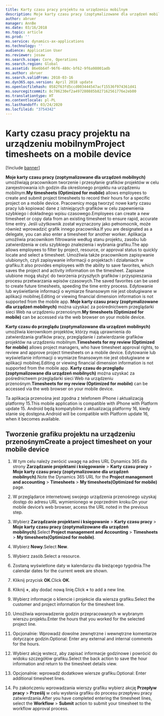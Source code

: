 ```yaml
---
title: Karty czasu pracy projektu na urządzeniu mobilnym
description: Moje karty czasu pracy (zoptymalizowane dla urządzeń mobilnych) umożliwiają pracownikom tworzenie i przesyłanie grafików projektów w celu zarejestrowania ich godzin dla określonego projektu na urządzeniu mobilnym.
author: abruer
manager: AnnBe
ms.date: 03/16/2018
ms.topic: article
ms.prod: ''
ms.service: dynamics-ax-applications
ms.technology: ''
audience: Application User
ms.reviewer: josaw
ms.search.scope: Core, Operations
ms.search.region: Global
ms.assetid: 86e6b64f-96f6-480c-bf62-9f6a98001adb
ms.author: abruer
ms.search.validFrom: 2018-03-16
ms.dyn365.ops.version: April 2018 update
ms.openlocfilehash: 0582f63fd5ccd003444547acf15536f974361d41
ms.sourcegitcommit: 8c786230ef2a497280885b827162561776e2eb00
ms.translationtype: HT
ms.contentlocale: pl-PL
ms.lasthandoff: 03/24/2020
ms.locfileid: "3754342"
---
```

# <a name="project-timesheets-on-a-mobile-device"></a><span data-ttu-id="36d6f-103">Karty czasu pracy projektu na urządzeniu mobilnym</span><span class="sxs-lookup"><span data-stu-id="36d6f-103">Project timesheets on a mobile device</span></span>

[!include [banner](../includes/banner.md)]

<span data-ttu-id="36d6f-104">**Moje karty czasu pracy (zoptymalizowane dla urządzeń mobilnych)** umożliwiają pracownikom tworzenie i przesyłanie grafików projektów w celu zarejestrowania ich godzin dla określonego projektu na urządzeniu mobilnym.</span><span class="sxs-lookup"><span data-stu-id="36d6f-104">**My timesheets (Optimized for mobile)** allows employees to create and submit project timesheets to record their hours for a specific project on a mobile device.</span></span> <span data-ttu-id="36d6f-105">Pracownicy mogą tworzyć nowe karty czasu pracy lub kopiować dane z istniejących grafików w celu zapewnienia szybkiego i dokładnego wpisu czasowego.</span><span class="sxs-lookup"><span data-stu-id="36d6f-105">Employees can create a new timesheet or copy data from an existing timesheet to ensure rapid, accurate time entry.</span></span> <span data-ttu-id="36d6f-106">Jeśli użytkownik został wyznaczony jako pełnomocnik, może również wprowadzić grafik innego pracownika.</span><span class="sxs-lookup"><span data-stu-id="36d6f-106">If you are designated as a delegate, you can also enter a timesheet for another worker.</span></span> <span data-ttu-id="36d6f-107">Aplikacja umożliwia pracownikom filtrowanie według stanu projektu, zasobu lub zatwierdzenia w celu szybkiego znalezienia i wybrania grafiku.</span><span class="sxs-lookup"><span data-stu-id="36d6f-107">The app allows employees to filter by project, resource, or approval status to quickly locate and select a timesheet.</span></span> <span data-ttu-id="36d6f-108">Umożliwia także pracownikom zapisywanie ulubionych, czyli zapisywanie informacji o projektach i działaniach w grafiku.</span><span class="sxs-lookup"><span data-stu-id="36d6f-108">It also provides employees with the ability to save favorites, which saves the project and activity information on the timesheet.</span></span> <span data-ttu-id="36d6f-109">Zapisane ulubione mogą służyć do tworzenia przyszłych grafików i przyspieszania procesu przetwarzania wpisów czasowych.</span><span class="sxs-lookup"><span data-stu-id="36d6f-109">The saved favorites can be used to create future timesheets, speeding the time entry process.</span></span> <span data-ttu-id="36d6f-110">Edytowanie lub wyświetlanie informacji o wymiarze finansowym nie jest obsługiwane w aplikacji mobilnej.</span><span class="sxs-lookup"><span data-stu-id="36d6f-110">Editing or viewing financial dimension information is not supported from the mobile app.</span></span> <span data-ttu-id="36d6f-111">**Moje karty czasu pracy (zoptymalizowane dla urządzeń mobilnych)** można uzyskać za pośrednictwem przeglądarki sieci Web na urządzeniu przenośnym.</span><span class="sxs-lookup"><span data-stu-id="36d6f-111">**My timesheets (Optimized for mobile)** can be accessed via the web browser on your mobile device.</span></span>

<span data-ttu-id="36d6f-112">**Karty czasu do przeglądu (zoptymalizowane dla urządzeń mobilnych)** umożliwia kierownikom projektów, którzy mają uprawnienia do zatwierdzania grafików pracy, przeglądanie i zatwierdzanie grafików projektów na urządzeniu mobilnym.</span><span class="sxs-lookup"><span data-stu-id="36d6f-112">**Timesheets for my review (Optimized for mobile)** allows project managers, who have timesheet approval rights, to review and approve project timesheets on a mobile device.</span></span> <span data-ttu-id="36d6f-113">Edytowanie lub wyświetlanie informacji o wymiarze finansowym nie jest obsługiwane w aplikacji mobilnej.</span><span class="sxs-lookup"><span data-stu-id="36d6f-113">Editing or viewing financial dimension information is not supported from the mobile app.</span></span> <span data-ttu-id="36d6f-114">**Karty czasu do przeglądu (zoptymalizowane dla urządzeń mobilnych)** można uzyskać za pośrednictwem przeglądarki sieci Web na urządzeniu przenośnym.</span><span class="sxs-lookup"><span data-stu-id="36d6f-114">**Timesheets for my review (Optimized for mobile)** can be accessed via the web browser on your mobile device.</span></span>

<span data-ttu-id="36d6f-115">Ta aplikacja przenośna jest zgodna z telefonem iPhone i aktualizacją platformy 15.</span><span class="sxs-lookup"><span data-stu-id="36d6f-115">This mobile application is compatible with iPhone with Platform update 15.</span></span>
<span data-ttu-id="36d6f-116">Android będą kompatybilne z aktualizacją platformy 16, kiedy stanie się dostępna.</span><span class="sxs-lookup"><span data-stu-id="36d6f-116">Android will be compatible with Platform update 16, when it becomes available.</span></span>

## <a name="create-a-project-timesheet-on-your-mobile-device"></a><span data-ttu-id="36d6f-117">Tworzenie grafiku projektu na urządzeniu przenośnym</span><span class="sxs-lookup"><span data-stu-id="36d6f-117">Create a project timesheet on your mobile device</span></span>

1.  <span data-ttu-id="36d6f-118">W tym celu należy zwrócić uwagę na adres URL Dynamics 365 dla strony **Zarządzanie projektami i księgowanie** \> **Karty czasu pracy** \> **Moje karty czasu pracy (zoptymalizowane dla urządzeń mobilnych)**.</span><span class="sxs-lookup"><span data-stu-id="36d6f-118">Note the Dynamics 365 URL for the **Project management and accounting** \> **Timesheets** \> **My timesheets(Optimized for mobile)** page.</span></span>

2.  <span data-ttu-id="36d6f-119">W przeglądarce internetowej swojego urządzenia przenośnego uzyskaj dostęp do adresu URL wymienionego w poprzednim kroku.</span><span class="sxs-lookup"><span data-stu-id="36d6f-119">On your mobile device’s web browser, access the URL noted in the previous step.</span></span>
 
3.  <span data-ttu-id="36d6f-120">Wybierz **Zarządzanie projektami i księgowanie** \> **Karty czasu pracy** \> **Moje karty czasu pracy (zoptymalizowane dla urządzeń mobilnych)**.</span><span class="sxs-lookup"><span data-stu-id="36d6f-120">Select **Project management and Accounting** \> **Timesheets** \> **My timesheets(Optimized for mobile)**.</span></span>

4.  <span data-ttu-id="36d6f-121">Wybierz **Nowy**.</span><span class="sxs-lookup"><span data-stu-id="36d6f-121">Select **New**.</span></span>

5.  <span data-ttu-id="36d6f-122">Wybierz zasób.</span><span class="sxs-lookup"><span data-stu-id="36d6f-122">Select a resource.</span></span>

6.  <span data-ttu-id="36d6f-123">Zostaną wyświetlone daty w kalendarzu dla bieżącego tygodnia.</span><span class="sxs-lookup"><span data-stu-id="36d6f-123">The calendar dates for the current week are shown.</span></span>

7.  <span data-ttu-id="36d6f-124">Kliknij przycisk **OK**.</span><span class="sxs-lookup"><span data-stu-id="36d6f-124">Click **OK**.</span></span>

8.  <span data-ttu-id="36d6f-125">Kliknij **+**, aby dodać nową linię.</span><span class="sxs-lookup"><span data-stu-id="36d6f-125">Click **+** to add a new line.</span></span>

9.  <span data-ttu-id="36d6f-126">Wybierz informacje o kliencie i projekcie dla wiersza grafiku.</span><span class="sxs-lookup"><span data-stu-id="36d6f-126">Select the customer and project information for the timesheet line.</span></span>

10. <span data-ttu-id="36d6f-127">Umożliwia wprowadzenie godzin przepracowanych w wybranym wierszu projektu.</span><span class="sxs-lookup"><span data-stu-id="36d6f-127">Enter the hours that you worked for the selected project line.</span></span>

11. <span data-ttu-id="36d6f-128">Opcjonalnie: Wprowadź dowolne zewnętrzne i wewnętrzne komentarze dotyczące godzin.</span><span class="sxs-lookup"><span data-stu-id="36d6f-128">Optional: Enter any external and internal comments for the hours.</span></span>

12. <span data-ttu-id="36d6f-129">Wybierz akcję wstecz, aby zapisać informacje godzinowe i powrócić do widoku szczegółów grafiku.</span><span class="sxs-lookup"><span data-stu-id="36d6f-129">Select the back action to save the hour information and return to the timesheet details view.</span></span>

13. <span data-ttu-id="36d6f-130">Opcjonalnie: wprowadź dodatkowe wiersze grafiku.</span><span class="sxs-lookup"><span data-stu-id="36d6f-130">Optional: Enter additional timesheet lines.</span></span>

14. <span data-ttu-id="36d6f-131">Po zakończeniu wprowadzania wierszy grafiku wybierz akcję **Przepływ pracy** \> **Prześlij** w celu wysłania grafiku do procesu przepływu pracy zatwierdzania.</span><span class="sxs-lookup"><span data-stu-id="36d6f-131">After you have completed entering the timesheet lines, select the **Workflow** \> **Submit** action to submit your timesheet to the workflow approval process.</span></span>
